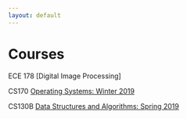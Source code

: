 ```yaml
---
layout: default
---
```

# Courses

ECE 178 [Digital Image Processing]

CS170 [Operating Systems: Winter 2019](https://www.cs.ucsb.edu/~trinabh/classes/w19/index.html)

CS130B [Data Structures and Algorithms: Spring 2019](https://www.cs.ucsb.edu/~suri/cs130b/cs130b.html)
